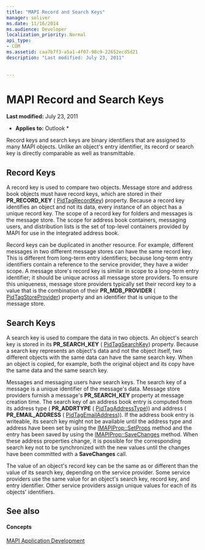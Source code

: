 ```yaml
---
title: "MAPI Record and Search Keys"
manager: soliver
ms.date: 11/16/2014
ms.audience: Developer
localization_priority: Normal
api_type:
- COM
ms.assetid: caa7b7f3-a5a1-4f07-98c9-22652ecd5d21
description: "Last modified: July 23, 2011"
 
 
---
```


# MAPI Record and Search Keys

 **Last modified:** July 23, 2011 
  
 * **Applies to:** Outlook * 
  
Record keys and search keys are binary identifiers that are assigned to many MAPI objects. Unlike an object's entry identifier, its record or search key is directly comparable as well as transmittable. 
  
## Record Keys

A record key is used to compare two objects. Message store and address book objects must have record keys, which are stored in their **PR_RECORD_KEY** ( [PidTagRecordKey](pidtagrecordkey-canonical-property.md)) property. Because a record key identifies an object and not its data, every instance of an object has a unique record key. The scope of a record key for folders and messages is the message store. The scope for address book containers, messaging users, and distribution lists is the set of top-level containers provided by MAPI for use in the integrated address book.
  
Record keys can be duplicated in another resource. For example, different messages in two different message stores can have the same record key. This is different from long-term entry identifiers; because long-term entry identifiers contain a reference to the service provider, they have a wider scope. A message store's record key is similar in scope to a long-term entry identifier; it should be unique across all message store providers. To ensure this uniqueness, message store providers typically set their record key to a value that is the combination of their **PR_MDB_PROVIDER** ( [PidTagStoreProvider](pidtagstoreprovider-canonical-property.md)) property and an identifier that is unique to the message store.
  
## Search Keys

A search key is used to compare the data in two objects. An object's search key is stored in its **PR_SEARCH_KEY** ( [PidTagSearchKey](pidtagsearchkey-canonical-property.md)) property. Because a search key represents an object's data and not the object itself, two different objects with the same data can have the same search key. When an object is copied, for example, both the original object and its copy have the same data and the same search key.
  
Messages and messaging users have search keys. The search key of a message is a unique identifier of the message's data. Message store providers furnish a message's **PR_SEARCH_KEY** property at message creation time. The search key of an address book entry is computed from its address type ( **PR_ADDRTYPE** ( [PidTagAddressType](pidtagaddresstype-canonical-property.md))) and address ( **PR_EMAIL_ADDRESS** ( [PidTagEmailAddress](pidtagemailaddress-canonical-property.md))). If the address book entry is writeable, its search key might not be available until the address type and address have been set by using the [IMAPIProp::SetProps](imapiprop-setprops.md) method and the entry has been saved by using the [IMAPIProp::SaveChanges](imapiprop-savechanges.md) method. When these address properties change, it is possible for the corresponding search key not to be synchronized with the new values until the changes have been committed with a **SaveChanges** call. 
  
The value of an object's record key can be the same as or different than the value of its search key, depending on the service provider. Some service providers use the same value for an object's search key, record key, and entry identifier. Other service providers assign unique values for each of its objects' identifiers. 
  
## See also

#### Concepts

[MAPI Application Development](mapi-application-development.md)

